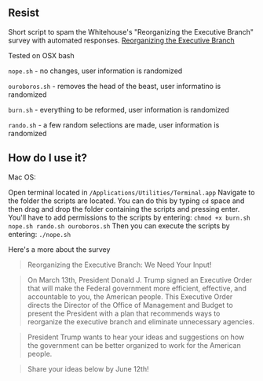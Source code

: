 ## Resist

Short script to spam the Whitehouse's "Reorganizing the Executive Branch" survey with automated responses.
[Reorganizing the Executive Branch](https://www.whitehouse.gov/reorganizing-the-executive-branch)

Tested on OSX bash

`nope.sh` - no changes, user information is randomized

`ouroboros.sh` - removes the head of the beast, user informatino is randomized

`burn.sh` - everything to be reformed, user information is randomized

`rando.sh` - a few random selections are made, user information is randomized


## How do I use it?

Mac OS:

Open terminal located in `/Applications/Utilities/Terminal.app`
Navigate to the folder the scripts are located. You can do this by typing `cd` space and then drag and drop the folder containing the scripts and pressing enter.
You'll have to add permissions to the scripts by entering:
`chmod +x burn.sh nope.sh rando.sh ouroboros.sh`
Then you can execute the scripts by entering:
`./nope.sh`

Here's a more about the survey

>Reorganizing the Executive Branch: We Need Your Input!

>On March 13th, President Donald J. Trump signed an Executive Order that will make the Federal government more efficient, effective, and accountable to you, the American people. This Executive Order directs the Director of the Office of Management and Budget to present the President with a plan that recommends ways to reorganize the executive branch and eliminate unnecessary agencies. 

>President Trump wants to hear your ideas and suggestions on how the government can be better organized to work for the American people. 

>Share your ideas below by June 12th!
